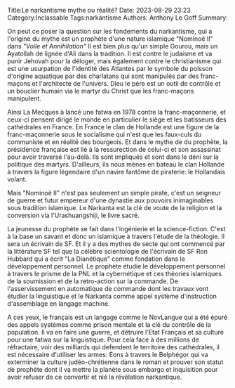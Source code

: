 Title:Le narkantisme mythe ou réalité?
Date: 2023-08-29 23:23
Category:Inclassable
Tags:narkantisme
Authors: Anthony Le Goff
Summary:

On peut ce poser la question sur les fondements du narkantisme, qui a l'origine du mythe est un prophète d'une nature islamique "Nominoë II" dans *"Voile et Annihilation"* Il est bien plus qu'un simple Gourou, mais un Ayatollah de lignée d'Ali dans la tradition. Il est contre le judaisme et va punir Jehovah pour la déloger, mais également contre le christianisme qui est une usurpation de l'identité des Atlantes par le symbole du poisson d'origine aquatique par des charlatans qui sont manipulés par des franc-maçons et l'architecte de l'univers. Dieu le père est un outil de contrôle et un bouclier humain via le martyr du Christ que les franc-maçons manipulent.

Ainsi La Mecques à lancé une fatwa en 1978 contre la franc-maçonnerie, et ceux-ci pensent dirigé le monde en particulier le siège et les batisseurs des cathédrales en France. En France le clan de Hollande est une figure de la franc-maçonnerie sous le socialisme qui n'est que les faux-culs du communiste et en réalité des bourgeois. Et dans le mythe de du prophète, la présidence française est lié à la ressurection de celui-ci et son assassinat pour avoir traversé l'au-delà. Ils sont impliqués et sont dans le déni sur la politique des martyrs. D'ailleurs, ils nous mènes en bateau le clan Hollande à travers la figure légendaire d'un navire fantôme de piraterie: le Hollandais volant.

Mais "Nominoë II" n'est pas seulement un simple pirate, c'est un seigneur de guerre et futur empereur d'une dynastie aux pouvoirs inimaginables sous tradition islamique. Le Narkanta est la clé de voute de la religion et la conversion via l'Urashuangshiji, le livre sacré.

La jeunesse du prophète se fait dans l'ingénierie et la science-fiction. C'est à la base un savant et donc un islamique à travers l'étude de la théologie. Il sera un écrivain de SF. Et il y a des mythes de secte qui ont commencé par la littérature SF tel que la célèbre scientologie de l'écrivain de SF Ron Hubbard qui a écrit "La Dianétique" comme fondation dans le développement personnel. Le prophète étudie le développement personnel à travers le prisme de la PNL et la cybernétique et ces théories islamiques de la soumission et de la retro-action sur la commande. De l'asservissement en automatique de commande dont les travaux vont étudier la linguistique et le Narkanta comme appel système d'instruction d'assemblage en langage machine.

A ces yeux, le français est un langage comme le NovLangue qui a été épuré des appels systèmes comme prison mentale et la clé du contrôle de la population. Il va en faire une guerre, et détruire l'Etat Français et sa culture pour une fatwa sur la linguistique. Pour cela face à des millions de réfractaire, voir des milliards qui defendent le territoire des cathédrales, il est nécessaire d'utiliser les armes: Eons à travers le Belphégor qui va exterminer la culture judéo-chrétienne dans le roman et prouver son statut de prophète dont il va mettre la planète sous embargo et inquisition pour avoir refuser de ce convertir et nié la révélation narkantique.